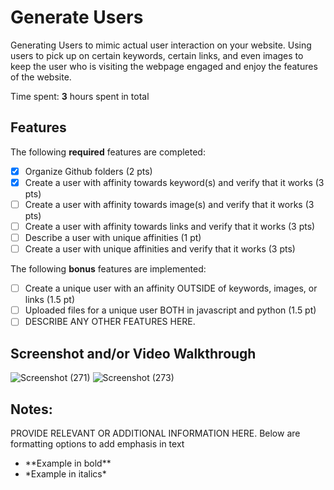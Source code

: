 # Generate Users

Generating Users to mimic actual user interaction on your website. Using users to pick up on certain keywords, certain links, and even images to keep the user who is visiting the webpage engaged and enjoy the features of the website. 

Time spent: **3** hours spent in total

## Features

The following **required** features are completed:

- [x] Organize Github folders (2 pts)
- [x] Create a user with affinity towards keyword(s) and verify that it works (3 pts)
- [ ] Create a user with affinity towards image(s) and verify that it works (3 pts)
- [ ] Create a user with affinity towards links and verify that it works (3 pts)
- [ ] Describe a user with unique affinities (1 pt)
- [ ] Create a user with unique affinities and verify that it works (3 pts)
      
The following **bonus** features are implemented:

- [ ] Create a unique user with an affinity OUTSIDE of keywords, images, or links (1.5 pt)
- [ ] Uploaded files for a unique user BOTH in javascript and python (1.5 pt)
- [ ] DESCRIBE ANY OTHER FEATURES HERE.

## Screenshot and/or Video Walkthrough
![Screenshot (271)](https://github.com/michilcutt/Platform_Computing/assets/145288129/8c43304c-df88-4875-b235-069dddc5b434)
![Screenshot (273)](https://github.com/michilcutt/Platform_Computing/assets/145288129/b6733d25-049e-462a-b3eb-fd6e4925b82b)


## Notes:
PROVIDE RELEVANT OR ADDITIONAL INFORMATION HERE. Below are formatting options to add emphasis in text
<ul>
  <li>**Example in bold**</li>
  <li>*Example in italics*</li>
</ul>

